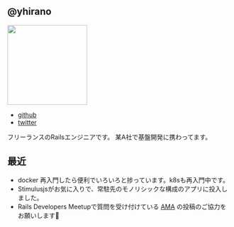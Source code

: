 ## @yhirano

<img src="https://avatars2.githubusercontent.com/u/15371677?s=400&u=a3f0c9029580b73e2ad54ce933566fb7caa81660&v=4" width=180 />

- [github](https://github.com/yhirano55)
- [twitter](https://twitter.com/yoshi_hirano)

フリーランスのRailsエンジニアです。
某A社で基盤開発に携わってます。

## 最近

- docker 再入門したら便利でいろいろと捗っています。k8sも再入門中です。
- Stimulusjsがお気に入りで、常駐先のモノリシックな構成のアプリに投入しました。
- Rails Developers Meetupで質問を受け付けている [AMA](http://railsdm.herokuapp.com/) の投稿のご協力をお願いします:bow:
